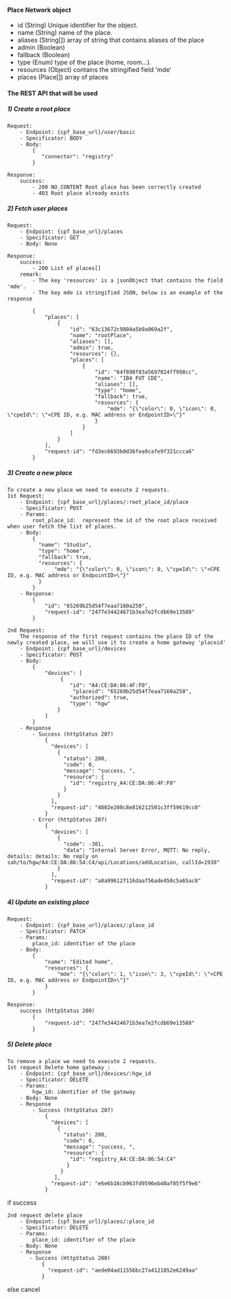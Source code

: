 
#### Place Network object

 - id (String) Unique identifier for the object.
 - name (String) name of the place.
 - aliases (String[]) array of string that contains aliases of the place
 - admin (Boolean)
 - fallback (Boolean)
 - type (Enum) type of the place (home, room...).
 - resources (Object) contains the stringified field 'mde'
 - places (Place[]) array of places

#### The REST API that will be used

##### 1) Create a root place 
 
	Request:
		- Endpoint: {cpf_base_url}/user/basic
		- Specificator: BODY
		- Body:
			{
			   "connector": "registry"
			}
	 
	Response: 
		success: 
			- 200 NO_CONTENT Root place has been correctly created
			- 403 Root place already exists

##### 2) Fetch user places

	Request:
		- Endpoint: {cpf_base_url}/places
		- Specificator: GET
		- Body: None

	Response:
		success: 
			- 200 List of places[]
		remark: 
			- The key 'resources' is a jsonObject that contains the field 'mde'.
			- The key mde is stringified JSON, below is an example of the response
			
			{
			    "places": [
			        {
			            "id": "63c13672c9804a5b9a069a2f",
			            "name": "rootPlace",
			            "aliases": [],
			            "admin": true,
			            "resources": {},
			            "places": [
			                {
			                    "id": "64f898f83a5697024ff998cc",
			                    "name": "IB4 FUT CDE",
			                    "aliases": [],
			                    "type": "home",
			                    "fallback": true,
			                    "resources": {
			                        "mde": "{\"color\": 0, \"icon\": 0, \"cpeId\": \"<CPE ID, e.g. MAC address or EndpointID>\"}"
			                    }
			                }
			            ]
			        }
			    ],
			    "request-id": "fd3ec6693b0d36fea9cafe9f321ccca6"
			}

##### 3) Create a new place 
	To create a new place we need to execute 2 requests.
	1st Request:
		- Endpoint: {cpf_base_url}/places/:root_place_id/place
		- Specificator: POST
		- Params: 
			root_place_id:  represent the id of the root place received when user fetch the list of places. 
		- Body: 
			{
			  "name": "Studio",
			  "type": "home",
			  "fallback": true,
			  "resources": {
			       "mde": "{\"color\": 0, \"icon\": 0, \"cpeId\": \"<CPE ID, e.g. MAC address or EndpointID>\"}"  
			  }
			}
		- Response: 
			{
				"id": "65269b25d54f7eaa7160a250",
				"request-id": "2477e34424671b3ea7e2fcdb69e13588"
			}

	2nd Request:
		The response of the first request contains the place ID of the newly created place, we will use it to create a home gateway 'placeid'
		- Endpoint: {cpf_base_url}/devices
		- Specificator: POST
		- Body: 
			{
			    "devices": [
			         {
			            "id": "A4:CE:DA:86:4F:F0",
			             "placeid": "65269b25d54f7eaa7160a250",
			            "authorized": true,
			            "type": "hgw"
			        }
			    ]
			}
		- Response 
			- Success (httpStatus 207)
			  	{  
				  "devices": [  
				    {  
				      "status": 200,  
				      "code": 0,  
				      "message": "success, ",  
				      "resource": {  
				        "id": "registry_A4:CE:DA:86:4F:F0"  
					  }	  
				    }  
				  ],  
				  "request-id": "4802e208c8e816212501c3ff59619cc0"  
				}
			- Error (httpStatus 207)
				{  
				  "devices": [
				    {  
				      "code": -301,  
				      "data": "Internal Server Error, MQTT: No reply, details: details: No reply on sah/to/hgw/A4:CE:DA:86:54:C4/api/Locations/addLocation, callId=1930"  
					}  
				  ],  
				  "request-id": "a8a99612f116daaf56ade450c5a65ac8"  
				}


##### 4) Update an existing place
	
	Request:
		- Endpoint: {cpf_base_url}/places/:place_id
		- Specificator: PATCH
		- Params: 
			place_id: identifier of the place
		- Body: 
			{
  				"name": "Edited home",
  				"resources": {
       				"mde": "{\"color\": 1, \"icon\": 3, \"cpeId\": \"<CPE ID, e.g. MAC address or EndpointID>\"}"   
   				}
			}

	Response:
		success (httpStatus 200) 
			{
    			"request-id": "2477e34424671b3ea7e2fcdb69e13588"
			}

##### 5) Delete place
	To remove a place we need to execute 2 requests.
	1st request Delete home gateway :
		- Endpoint: {cpf_base_url}/devices/:hgw_id
		- Specificator: DELETE
		- Params: 
			hgw_id: identifier of the gateway
		- Body: None
		- Response
			- Success (httpStatus 207)
				{  
				  "devices": [  
				    {  
				      "status": 200,  
				      "code": 0,  
				      "message": "success, ",  
				      "resource": {  
				        "id": "registry_A4:CE:DA:86:54:C4"  
					   }  
				     }  
				   ],  
				  "request-id": "e6e6b16cb963fd9596eb40af85f5f9e6"  
				}

if success

	2nd request delete place 
		- Endpoint: {cpf_base_url}/places/:place_id
		- Specificator: DELETE
		- Params: 
			place_id: identifier of the place
		- Body: None
		- Response
		   - Success (HttpStatus 200)
			   {  
				 "request-id": "aede04ad11556bc27a4121852e6249aa"  
			   }

else cancel


